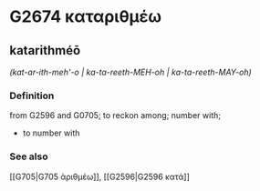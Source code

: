 # G2674 καταριθμέω

## katarithméō

_(kat-ar-ith-meh'-o | ka-ta-reeth-MEH-oh | ka-ta-reeth-MAY-oh)_

### Definition

from G2596 and G0705; to reckon among; number with; 

- to number with

### See also

[[G705|G705 ἀριθμέω]], [[G2596|G2596 κατά]]
